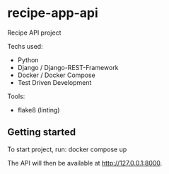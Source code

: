# recipe-app-api
Recipe API project

Techs used:
- Python
- Django / Django-REST-Framework
- Docker / Docker Compose
- Test Driven Development

Tools:
- flake8 (linting)

## Getting started
To start project, run:
docker compose up

The API will then be available at http://127.0.0.1:8000.
